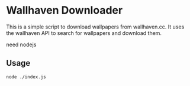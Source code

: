 # Wallhaven Downloader

This is a simple script to download wallpapers from wallhaven.cc. It uses the wallhaven API to search for wallpapers and download them.

need nodejs

## Usage

```bash
node ./index.js
```
